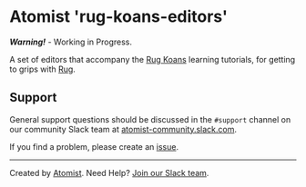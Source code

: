 # Atomist 'rug-koans-editors'

***Warning!*** - Working in Progress.

A set of editors that accompany the [Rug Koans][rug-koans] learning tutorials, for getting to grips with [Rug][rug].

[rug]: http://docs.atomist.com/
[rug-koans]: (https://github.com/atomist-rugs/rug-koans-editors)

## Support

General support questions should be discussed in the `#support`
channel on our community Slack team
at [atomist-community.slack.com][slack].

If you find a problem, please create an [issue][].

[issue]: https://github.com/atomist-rugs/spring-boot-rest-service/issues

---
Created by [Atomist][atomist].
Need Help?  [Join our Slack team][slack].

[atomist]: https://www.atomist.com/
[slack]: https://join.atomist.com/
